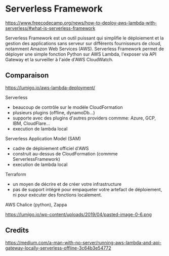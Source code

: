 # Serverless Framework


https://www.freecodecamp.org/news/how-to-deploy-aws-lambda-with-serverless/#what-is-serverless-framework

Serverless Framework est un outil puissant qui simplifie le déploiement et la gestion des applications sans serveur sur différents fournisseurs de cloud, notamment Amazon Web Services (AWS). 
Serverless Framework permet de déployer une simple fonction Python sur AWS Lambda, l'exposer via API Gateway et la surveiller à l'aide d'AWS CloudWatch.


## Comparaison

https://lumigo.io/aws-lambda-deployment/

Serverless

- beaucoup de contrôle sur le modèle CloudFormation
- plusieurs plugins (offline, dynamoDb...)
- supporte avec des plugins d'autres providers commme: Azure, GCP, IBM, CloudFlare...
- execution de lambda local

Serverless Application Model (SAM)

- cadre de déploiement officiel d'AWS
- construit au-dessus de CloudFormation (commme ServerlessFramework)
- execution de lambda local

Terraform

- un moyen de décrire et de créer votre infrastructure
- pas de support intégré pour empaqueter votre artefact de déploiement, ni pour exécuter des fonctions localement.


AWS Chalice (python), Zappa


https://lumigo.io/wp-content/uploads/2019/04/pasted-image-0-6.png


## Credits

https://medium.com/a-man-with-no-server/running-aws-lambda-and-api-gateway-locally-serverless-offline-3c64b3e54772

